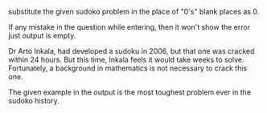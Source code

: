 
substitute the given sudoko problem in the place of "0's" blank places as 0.

If any mistake in the question while entering, then it won't show the error just output is empty.

Dr Arto Inkala,
had developed a sudoku in 2006, but that one was cracked within 24 hours. But this time, Inkala feels it would take
weeks to solve. Fortunately, a background in mathematics is not necessary to crack this one.

The given example in the output is the most toughest problem ever in the sudoko history.
